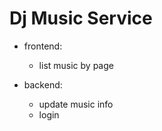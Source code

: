 # Dj Music Service

- frontend:
    - list music by page

-  backend:
    - update music info
    - login 

